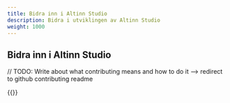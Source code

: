 ```yaml
---
title: Bidra inn i Altinn Studio
description: Bidra i utviklingen av Altinn Studio
weight: 1000
---
```


## Bidra inn i Altinn Studio

// TODO: Write about what contributing means and how to do it --> redirect to github contributing readme

{{<children description="true" />}}

